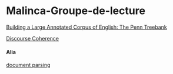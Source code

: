 # Malinca-Groupe-de-lecture

[Building a Large Annotated Corpus of English: The Penn Treebank ](https://aclanthology.org/J93-2004.pdf)

[Discourse Coherence](https://web.stanford.edu/~jurafsky/slp3/24.pdf)

#### Alia

[document parsing](https://paperswithcode.com/task/discourse-parsing/latest)
